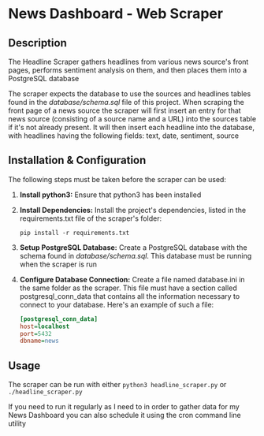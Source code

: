 # News Dashboard - Web Scraper

## Description

The Headline Scraper gathers headlines from various news source's front pages,
performs sentiment analysis on them, and then places them into a PostgreSQL database

The scraper expects the database to use the sources and headlines tables found
in the *database/schema.sql* file of this project. When scraping the front page of
a news source the scraper will first insert an entry for that news source (consisting
of a source name and a URL) into the sources table if it's not already present.
It will then insert each headline into the database, with headlines having the
following fields: text, date, sentiment, source

## Installation & Configuration

The following steps must be taken before the scraper can be used:

1. **Install python3:** Ensure that python3 has been installed
2. **Install Dependencies:** Install the project's dependencies, listed in the requirements.txt file of the scraper's folder:

    ```shell
    pip install -r requirements.txt
    ```

3. **Setup PostgreSQL Database:** Create a PostgreSQL database with the schema found in *database/schema.sql*. This database must be running when the scraper is run

4. **Configure Database Connection:** Create a file named database.ini in the same folder as the scraper. This file must have a section called postgresql_conn_data that contains all the information necessary to connect to your database. Here's an example of such a file:
  
    ```INI
    [postgresql_conn_data]
    host=localhost
    port=5432
    dbname=news
    ```

## Usage

The scraper can be run with either `python3 headline_scraper.py` or `./headline_scraper.py`

If you need to run it regularly as I need to in order to gather data for my News
Dashboard you can also schedule it using the cron command line utility